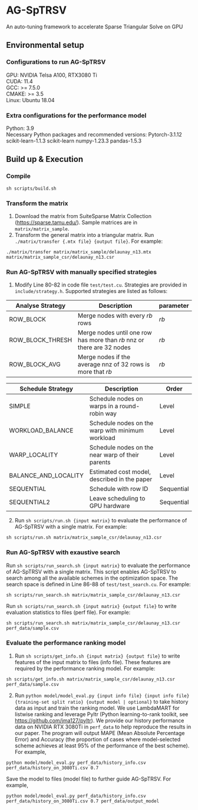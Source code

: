# AG-SpTRSV
An auto-tuning framework to accelerate Sparse Triangular Solve on GPU

## Environmental setup
### Configurations to run AG-SpTRSV
GPU:   NVIDIA Telsa A100, RTX3080 Ti  
CUDA:  11.4  
GCC:   >= 7.5.0  
CMAKE: >= 3.5  
Linux: Ubuntu 18.04
### Extra configurations for the performance model
Python: 3.9  
Necessary Python packages and recommended versions: Pytorch-3.1.12 scikit-learn-1.1.3 scikit-learn numpy-1.23.3 pandas-1.5.3 

## Build up & Execution
### Compile
```
sh scripts/build.sh
```
### Transform the matrix
1. Download the matrix from SuiteSparse Matrix Collection (<https://sparse.tamu.edu/>). Sample matrices are in ``matrix/matrix_sample``.
2. Transform the general matrix into a triangular matrix. Run ``./matrix/transfer {.mtx file} {output file}``. For example: 
```
./matrix/transfer matrix/matrix_sample/delaunay_n13.mtx matrix/matrix_sample_csr/delaunay_n13.csr
```
### Run AG-SpTRSV with manually specified strategies
1. Modify Line 80-82 in code file ``test/test.cu``. Strategies are provided in ``include/strategy.h``. Supported strategies are listed as follows:  

| Analyse Strategy | Description | parameter | 
| -----------      | ----------- | --------- |
| ROW_BLOCK | Merge nodes with every $rb$ rows | $rb$ |
| ROW_BLOCK_THRESH | Merge nodes until one row has more than $rb$ nnz or there are 32 nodes | $rb$ |
| ROW_BLOCK_AVG | Merge nodes if the average nnz of 32 rows is more that $rb$ | $rb$ |

| Schedule Strategy | Description | Order |
| ----------------- | ----------- | ----- |
| SIMPLE | Schedule nodes on warps in a round-robin way | Level |
| WORKLOAD_BALANCE | Schedule nodes on the warp with minimum workload | Level |
| WARP_LOCALITY | Schedule nodes on the near warp of their parents | Level |
| BALANCE_AND_LOCALITY | Estimated cost model, described in the paper | Level |
| SEQUENTIAL | Schedule with row ID | Sequential |
| SEQUENTIAL2 | Leave scheduling to GPU hardware | Sequential |

2. Run ``sh scripts/run.sh {input matrix}`` to evaluate the performance of AG-SpTRSV with a single matrix. For example:
```
sh scripts/run.sh matrix/matrix_sample_csr/delaunay_n13.csr
```
### Run AG-SpTRSV with exaustive search
Run ``sh scripts/run_search.sh {input matrix}`` to evaluate the performance of AG-SpTRSV with a single matrix. This script enables AG-SpTRSV to search among all the available schemes in the optimization space. The search space is defined in Line 86-88 of ``test/test_search.cu``. For example:
```
sh scripts/run_search.sh matrix/matrix_sample_csr/delaunay_n13.csr
```
Run ``sh scripts/run_search.sh {input matrix} {output file}`` to write evaluation statistics to files (perf file). For example:
```
sh scripts/run_search.sh matrix/matrix_sample_csr/delaunay_n13.csr perf_data/sample.csv
```
### Evaluate the performance ranking model
1. Run ``sh scripts/get_info.sh {input matrix} {output file}`` to write features of the input matrix to files (info file). These features are required by the performance ranking model. For example:
```
sh scripts/get_info.sh matrix/matrix_sample_csr/delaunay_n13.csr perf_data/sample.csv
```
2. Run ``python model/model_eval.py {input info file} {input info file} {training-set split ratio} {output model | optional}`` to take history data as input and train the ranking model. We use LambdaMART for listwise ranking and leverage Pyltr (Python learning-to-rank toolkit, see <https://github.com/jma127/pyltr>). We provide our history performance data on NVIDIA RTX 3080Ti in ``perf_data`` to help reproduce the results in our paper. The program will output MAPE (Mean Absolute Percentage Error) and Accuracy (the proportion of cases where model-selected scheme achieves at least 95% of the performance of the best scheme). For example,
```
python model/model_eval.py perf_data/history_info.csv perf_data/history_on_3080Ti.csv 0.7
```
Save the model to files (model file) to further guide AG-SpTRSV. For example, 
```
python model/model_eval.py perf_data/history_info.csv perf_data/history_on_3080Ti.csv 0.7 perf_data/output_model
```
